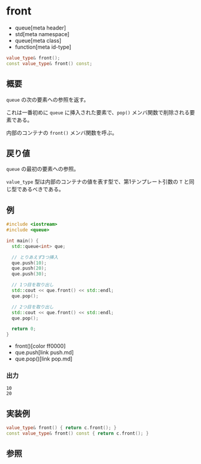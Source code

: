 # front
* queue[meta header]
* std[meta namespace]
* queue[meta class]
* function[meta id-type]

```cpp
value_type& front();
const value_type& front() const;
```

## 概要
`queue` の次の要素への参照を返す。

これは一番初めに `queue` に挿入された要素で、`pop()` メンバ関数で削除される要素である。

内部のコンテナの `front()` メンバ関数を呼ぶ。


## 戻り値
`queue` の最初の要素への参照。

`value_type` 型は内部のコンテナの値を表す型で、第1テンプレート引数の `T` と同じ型であるべきである。


## 例
```cpp example
#include <iostream>
#include <queue>

int main() {
  std::queue<int> que;

  // とりあえず3つ挿入
  que.push(10);
  que.push(20);
  que.push(30);

  // 1つ目を取り出し
  std::cout << que.front() << std::endl;
  que.pop();

  // 2つ目を取り出し
  std::cout << que.front() << std::endl;
  que.pop();

  return 0;
}
```
* front()[color ff0000]
* que.push[link push.md]
* que.pop()[link pop.md]

### 出力
```
10
20
```

## 実装例

```cpp
value_type& front() { return c.front(); }
const value_type& front() const { return c.front(); }
```

## 参照

